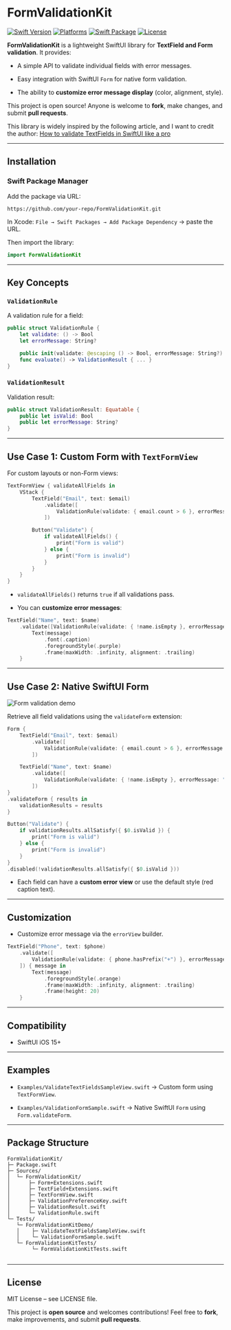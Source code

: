 # FormValidationKit


[![Swift Version](https://img.shields.io/badge/Swift-6-orange.svg?style=flat)](https://swift.org/)
[![Platforms](https://img.shields.io/badge/iOS-15%2B-blue.svg?style=flat)](https://developer.apple.com/ios/)
[![Swift Package](https://img.shields.io/badge/Swift_Package-%E2%9C%85-brightgreen.svg)](https://swift.org/package-manager/)
[![License](https://img.shields.io/badge/License-MIT-green.svg)]()

**FormValidationKit** is a lightweight SwiftUI library for **TextField and Form validation**. It provides:

- A simple API to validate individual fields with error messages.
    
- Easy integration with SwiftUI `Form` for native form validation.
    
- The ability to **customize error message display** (color, alignment, style).
    
This project is open source! Anyone is welcome to **fork**, make changes, and submit **pull requests**.

This library is widely inspired by the following article, and I want to credit the author:
[How to validate TextFields in SwiftUI like a pro](https://medium.com/@mhmtkrnlk/how-to-validate-textfields-in-swiftui-like-a-pro-3dbe368d1570)


---

## Installation

### Swift Package Manager

Add the package via URL:

```
https://github.com/your-repo/FormValidationKit.git
```

In Xcode: `File → Swift Packages → Add Package Dependency` → paste the URL.

Then import the library:

```swift
import FormValidationKit
```

---

## Key Concepts

### `ValidationRule`

A validation rule for a field:

```swift
public struct ValidationRule {
    let validate: () -> Bool
    let errorMessage: String?

    public init(validate: @escaping () -> Bool, errorMessage: String?) { ... }
    func evaluate() -> ValidationResult { ... }
}
```

### `ValidationResult`

Validation result:

```swift
public struct ValidationResult: Equatable {
    public let isValid: Bool
    public let errorMessage: String?
}
```

---

## Use Case 1: Custom Form with `TextFormView`

For custom layouts or non-Form views:

```swift
TextFormView { validateAllFields in
    VStack {
        TextField("Email", text: $email)
            .validate([
                ValidationRule(validate: { email.count > 6 }, errorMessage: "Email must be longer than 6 characters")
            ])

        Button("Validate") {
            if validateAllFields() {
                print("Form is valid")
            } else {
                print("Form is invalid")
            }
        }
    }
}
```

- `validateAllFields()` returns `true` if all validations pass.
    
- You can **customize error messages**:


```swift
TextField("Name", text: $name)
    .validate([ValidationRule(validate: { !name.isEmpty }, errorMessage: "Name is required")]) { message in
        Text(message)
            .font(.caption)
            .foregroundStyle(.purple)
            .frame(maxWidth: .infinity, alignment: .trailing)
    }
```

---

## Use Case 2: Native SwiftUI Form

![Form validation demo](Assets/NativeFormSample.gif)

Retrieve all field validations using the `validateForm` extension:

```swift
Form {
    TextField("Email", text: $email)
        .validate([
            ValidationRule(validate: { email.count > 6 }, errorMessage: "Email too short")
        ])

    TextField("Name", text: $name)
        .validate([
            ValidationRule(validate: { !name.isEmpty }, errorMessage: "Name required")
        ])
}
.validateForm { results in
    validationResults = results
}

Button("Validate") {
    if validationResults.allSatisfy({ $0.isValid }) {
        print("Form is valid")
    } else {
        print("Form is invalid")
    }
}
.disabled(!validationResults.allSatisfy({ $0.isValid }))
```

- Each field can have a **custom error view** or use the default style (red caption text).

---

## Customization

- Customize error message via the `errorView` builder.
    

```swift
TextField("Phone", text: $phone)
    .validate([
        ValidationRule(validate: { phone.hasPrefix("+") }, errorMessage: "Must start with +")
    ]) { message in
        Text(message)
            .foregroundStyle(.orange)
            .frame(maxWidth: .infinity, alignment: .trailing)
            .frame(height: 20)
    }
```

---

## Compatibility

- SwiftUI iOS 15+

---

## Examples

- `Examples/ValidateTextFieldsSampleView.swift` → Custom form using `TextFormView`.
    
- `Examples/ValidationFormSample.swift` → Native SwiftUI `Form` using `Form.validateForm`.
    

---

## Package Structure

```
FormValidationKit/
├─ Package.swift
├─ Sources/
│  └─ FormValidationKit/
│      ├─ Form+Extensions.swift
│      ├─ TextField+Extensions.swift
│      ├─ TextFormView.swift
│      ├─ ValidationPreferenceKey.swift
│      ├─ ValidationResult.swift
│      └─ ValidationRule.swift
└─ Tests/
   └─ FormValidationKitDemo/
   │    ├─ ValidateTextFieldsSampleView.swift
   │    └─ ValidationFormSample.swift
   └─ FormValidationKitTests/
        └─ FormValidationKitTests.swift
   
```

---

## License

MIT License – see LICENSE file.

This project is **open source** and welcomes contributions! Feel free to **fork**, make improvements, and submit **pull requests**.

